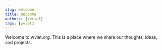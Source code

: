 ```yaml
---
slug: welcome
title: Welcome
authors: [xerial]
tags: [wvlet]
---
```


Welcome to wvlet.org. This is a place where we share our thoughts, ideas, and projects.
